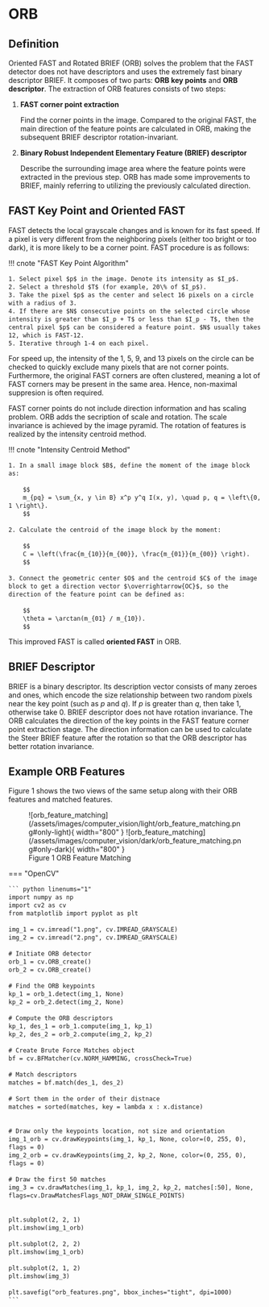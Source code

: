 # ORB

## Definition

Oriented FAST and Rotated BRIEF (ORB) solves the problem that the FAST detector does not have descriptors and uses the extremely fast binary descriptor BRIEF. It composes of two parts: **ORB key points** and **ORB descriptor**. The extraction of ORB features consists of two steps:

1. **FAST corner point extraction**

    Find the corner points in the image. Compared to the original FAST, the main direction of the feature points are calculated in ORB, making the subsequent BRIEF descriptor rotation-invariant.

2. **Binary Robust Independent Elementary Feature (BRIEF) descriptor**

    Describe the surrounding image area where the feature points were extracted in the previous step. ORB has made some improvements to BRIEF, mainly referring to utilizing the previously calculated direction.

## FAST Key Point and Oriented FAST

FAST detects the local grayscale changes and is known for its fast speed. If a pixel is very different from the neighboring pixels (either too bright or too dark), it is more likely to be a corner point. FAST procedure is as follows:

!!! cnote "FAST Key Point Algorithm"

    1. Select pixel $p$ in the image. Denote its intensity as $I_p$.
    2. Select a threshold $T$ (for example, 20\% of $I_p$).
    3. Take the pixel $p$ as the center and select 16 pixels on a circle with a radius of 3.   
    4. If there are $N$ consecutive points on the selected circle whose intensity is greater than $I_p + T$ or less than $I_p - T$, then the central pixel $p$ can be considered a feature point. $N$ usually takes 12, which is FAST-12.  
    5. Iterative through 1-4 on each pixel.

For speed up, the intensity of the 1, 5, 9, and 13 pixels on the circle can be checked to quickly exclude many pixels that are not corner points. Furthermore, the original FAST corners are often clustered, meaning a lot of FAST corners may be present in the same area. Hence, non-maximal suppresion is often required.

FAST corner points do not include direction information and has scaling problem. ORB adds the secription of scale and rotation. The scale invariance is achieved by the image pyramid. The rotation of features is realized by the intensity centroid method.

!!! cnote "Intensity Centroid Method"

    1. In a small image block $B$, define the moment of the image block as:

        $$
        m_{pq} = \sum_{x, y \in B} x^p y^q I(x, y), \quad p, q = \left\{0, 1 \right\}.
        $$

    2. Calculate the centroid of the image block by the moment:

        $$
        C = \left(\frac{m_{10}}{m_{00}}, \frac{m_{01}}{m_{00}} \right).
        $$

    3. Connect the geometric center $O$ and the centroid $C$ of the image block to get a direction vector $\overrightarrow{OC}$, so the direction of the feature point can be defined as:

        $$
        \theta = \arctan(m_{01} / m_{10}).
        $$

This improved FAST is called **oriented FAST** in ORB.

## BRIEF Descriptor

BRIEF is a binary descriptor. Its description vector consists of many zeroes and ones, which encode the size relationship between two random pixels near the key point (such as $p$ and $q$). If $p$ is greater than $q$, then take 1, otherwise take 0. BRIEF descriptor does not have rotation invariance. The ORB calculates the direction of the key points in the FAST feature corner point extraction stage. The direction information can be used to calculate the Steer BRIEF feature after the rotation so that the ORB descriptor has better rotation invariance.

## Example ORB Features

Figure 1 shows the two views of the same setup along with their ORB features and matched features.

<figure markdown>
  ![orb_feature_matching](/assets/images/computer_vision/light/orb_feature_matching.png#only-light){ width="800" }
  ![orb_feature_matching](/assets/images/computer_vision/dark/orb_feature_matching.png#only-dark){ width="800" }
  <figcaption>Figure 1 ORB Feature Matching</figcaption>
</figure>

=== "OpenCV"

    ``` python linenums="1"
    import numpy as np
    import cv2 as cv
    from matplotlib import pyplot as plt

    img_1 = cv.imread("1.png", cv.IMREAD_GRAYSCALE)
    img_2 = cv.imread("2.png", cv.IMREAD_GRAYSCALE)

    # Initiate ORB detector
    orb_1 = cv.ORB_create()
    orb_2 = cv.ORB_create()

    # Find the ORB keypoints
    kp_1 = orb_1.detect(img_1, None)
    kp_2 = orb_2.detect(img_2, None)

    # Compute the ORB descriptors
    kp_1, des_1 = orb_1.compute(img_1, kp_1)
    kp_2, des_2 = orb_2.compute(img_2, kp_2)

    # Create Brute Force Matches object
    bf = cv.BFMatcher(cv.NORM_HAMMING, crossCheck=True)

    # Match descriptors
    matches = bf.match(des_1, des_2)

    # Sort them in the order of their distnace
    matches = sorted(matches, key = lambda x : x.distance)


    # Draw only the keypoints location, not size and orientation
    img_1_orb = cv.drawKeypoints(img_1, kp_1, None, color=(0, 255, 0), flags = 0)
    img_2_orb = cv.drawKeypoints(img_2, kp_2, None, color=(0, 255, 0), flags = 0)

    # Draw the first 50 matches
    img_3 = cv.drawMatches(img_1, kp_1, img_2, kp_2, matches[:50], None, flags=cv.DrawMatchesFlags_NOT_DRAW_SINGLE_POINTS)


    plt.subplot(2, 2, 1)
    plt.imshow(img_1_orb)

    plt.subplot(2, 2, 2)
    plt.imshow(img_1_orb)

    plt.subplot(2, 1, 2)
    plt.imshow(img_3)

    plt.savefig("orb_features.png", bbox_inches="tight", dpi=1000)
    ```
